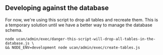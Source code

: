 ## Developing against the database

For now, we're using this script to drop all tables and recreate them. This is a temporary solution until we have a better way to manage the database schema.

```
node ucan/admin/exec/danger-this-script-will-drop-all-tables-in-the-database.js \
&& NODE_ENV=development node ucan/admin/exec/create-tables.js
```